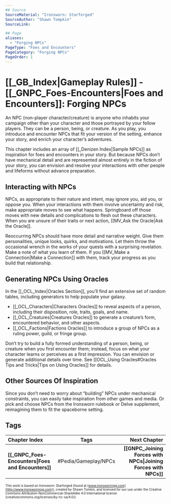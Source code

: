```yaml
---
## Source
SourceMaterial: "Ironsworn: Starforged"
SourceAuthor: "Shawn Tompkin"
SourceLink: 

## Page
aliases:
  - "Forging NPCs"
PageType: "Foes and Encounters"
PageCategory: "Forging NPCs"
PageOrder: 1
---
```

# [[_GB_Index|Gameplay Rules]] - [[_GNPC_Foes-Encounters|Foes and Encounters]]: Forging NPCs
An NPC (non-player character/creature) is anyone who inhabits your campaign other than your character and those portrayed by your fellow players. They can be a person, being, or creature. As you play, you introduce and encounter NPCs that fit your version of the setting, enhance your story, and enrich your character’s adventures.

This chapter includes an array of [[_Denizen Index|Sample NPCs]] as inspiration for foes and encounters in your story. But because NPCs don’t have mechanical detail and are represented almost entirely in the fiction of your story, you can envision and resolve your interactions with other people and lifeforms without advance preparation.

## Interacting with NPCs
NPCs, as appropriate to their nature and intent, may ignore you, aid you, or oppose you. When your interactions with them involve uncertainty and risk, make appropriate moves to see what happens. Springboard off those moves with new details and complications to flesh out these characters. When you are unsure of their traits or next action, [[MV_Ask the Oracle|Ask the Oracle]].

Reoccurring NPCs should have more detail and narrative weight. Give them personalities, unique looks, quirks, and motivations. Let them throw the occasional wrench in the works of your quests with a surprising revelation. Make a note of what you learn of them. If you [[MV_Make a Connection|Make a Connection]] with them, track your progress as you build that relationship.

## Generating NPCs Using Oracles
In the [[_OCL_Index|Oracles Section]], you’ll find an extensive set of random tables, including generators to help populate your galaxy.
- [[_OCL_Characters|Characters Oracles]] to reveal aspects of a person, including their disposition, role, traits, goals, and name.
- [[_OCL_Creatures|Creatures Oracles]] to generate a creature’s form, encountered behavior, and other aspects.
- [[_OCL_Factions|Factions Oracles]] to introduce a group of NPCs as a ruling power, guild, or fringe group.

Don’t try to build a fully formed understanding of a person, being, or creature when you first encounter them; instead, focus on what your character learns or perceives as a first impression. You can envision or generate additional details over time. See [[OCL_Using Oracles#Oracles Tips and Tricks|Tips on Using Oracles]] for details.

## Other Sources Of Inspiration
Since you don’t need to worry about “building” NPCs under mechanical constraints, you can easily take inspiration from other games and media. Or pick and choose NPCs from the Ironsworn rulebook or Delve supplement, reimagining them to fit the spaceborne setting.

## Tags
| Chapter Index | Tags | Next Chapter |
|:--- |:---:| ---:|
| **[[_GNPC_Foes-Encounters\|Foes and Encounters]]** | #Pedia/Gameplay/NPCs | **[[GNPC_Joining Forces with NPCs\|Joining Forces with NPCs]]** |

<font size=-2>This work is based on Ironsworn: Starforged (found at [www.ironswornrpg.com](http://www.ironswornrpg.com)), created by Shawn Tomkin, and licensed for our use under the Creative Commons Attribution-NonCommercial-ShareAlike 4.0 International license  (creativecommons.org/licenses/by-nc-sa/4.0/).</font>